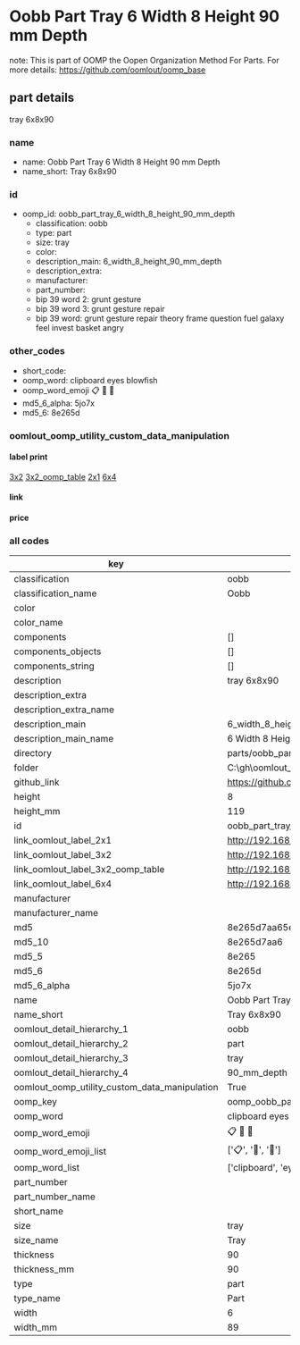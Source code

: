 # Oobb Part Tray 6 Width 8 Height 90 mm Depth  

note: This is part of OOMP the Oopen Organization Method For Parts. For more details: https://github.com/oomlout/oomp_base

##  part details
  



tray 6x8x90



### name
* name: Oobb Part Tray 6 Width 8 Height 90 mm Depth
* name_short: Tray 6x8x90 
### id
* oomp_id: oobb_part_tray_6_width_8_height_90_mm_depth
  * classification: oobb
  * type: part
  * size: tray
  * color: 
  * description_main: 6_width_8_height_90_mm_depth
  * description_extra: 
  * manufacturer: 
  * part_number: 
  * bip 39 word 2: grunt gesture
  * bip 39 word 3: grunt gesture repair
  * bip 39 word: grunt gesture repair theory frame question fuel galaxy feel invest basket angry

### other_codes
* short_code: 
* oomp_word: clipboard eyes blowfish
* oomp_word_emoji :clipboard: :eyes: :blowfish:
* md5_6_alpha: 5jo7x
* md5_6: 8e265d






### oomlout_oomp_utility_custom_data_manipulation
#### label print
[3x2](http://192.168.1.245:1112/?label=oomp%205jo7x)
[3x2_oomp_table](http://192.168.1.108:1112/?label=oomp%205jo7x)
[2x1](http://192.168.1.242:1112/?label=oomp%205jo7x)
[6x4](http://192.168.1.55:1112/?label=oomp%205jo7x)    

#### link

                              

#### price







### all codes 
| key | value |  
| --- | --- |  
| classification | oobb |  
| classification_name | Oobb |  
| color |  |  
| color_name |  |  
| components | [] |  
| components_objects | [] |  
| components_string | [] |  
| description | tray 6x8x90 |  
| description_extra |  |  
| description_extra_name |  |  
| description_main | 6_width_8_height_90_mm_depth |  
| description_main_name | 6 Width 8 Height 90 mm Depth |  
| directory | parts/oobb_part_tray_6_width_8_height_90_mm_depth |  
| folder | C:\gh\oomlout_oobb_version_4_generated_parts\parts\oobb_part_tray_6_width_8_height_90_mm_depth |  
| github_link | https://github.com/oomlout/oomlout_oomp_part_src/tree/main/parts/oobb_part_tray_6_width_8_height_90_mm_depth |  
| height | 8 |  
| height_mm | 119 |  
| id | oobb_part_tray_6_width_8_height_90_mm_depth |  
| link_oomlout_label_2x1 | http://192.168.1.242:1112/?label=oomp%205jo7x |  
| link_oomlout_label_3x2 | http://192.168.1.245:1112/?label=oomp%205jo7x |  
| link_oomlout_label_3x2_oomp_table | http://192.168.1.108:1112/?label=oomp%205jo7x |  
| link_oomlout_label_6x4 | http://192.168.1.55:1112/?label=oomp%205jo7x |  
| manufacturer |  |  
| manufacturer_name |  |  
| md5 | 8e265d7aa65eebbebe2e4e056d185b39 |  
| md5_10 | 8e265d7aa6 |  
| md5_5 | 8e265 |  
| md5_6 | 8e265d |  
| md5_6_alpha | 5jo7x |  
| name | Oobb Part Tray 6 Width 8 Height 90 mm Depth |  
| name_short | Tray 6x8x90  |  
| oomlout_detail_hierarchy_1 | oobb |  
| oomlout_detail_hierarchy_2 | part |  
| oomlout_detail_hierarchy_3 | tray |  
| oomlout_detail_hierarchy_4 | 90_mm_depth |  
| oomlout_oomp_utility_custom_data_manipulation | True |  
| oomp_key | oomp_oobb_part_tray_6_width_8_height_90_mm_depth |  
| oomp_word | clipboard eyes blowfish |  
| oomp_word_emoji | :clipboard: :eyes: :blowfish: |  
| oomp_word_emoji_list | [':clipboard:', ':eyes:', ':blowfish:'] |  
| oomp_word_list | ['clipboard', 'eyes', 'blowfish'] |  
| part_number |  |  
| part_number_name |  |  
| short_name |  |  
| size | tray |  
| size_name | Tray |  
| thickness | 90 |  
| thickness_mm | 90 |  
| type | part |  
| type_name | Part |  
| width | 6 |  
| width_mm | 89 |  
